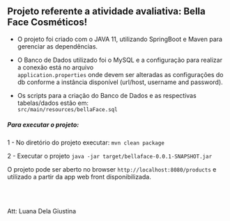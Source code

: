 
## Projeto referente a atividade avaliativa: Bella Face Cosméticos!

- O projeto foi criado com o JAVA 11, utilizando SpringBoot e Maven para gerenciar as dependências.


- O Banco de Dados utilizado foi o MySQL e a configuração para realizar a conexão está no arquivo <br/>
		`application.properties`  onde devem ser alteradas as configurações do db conforme a instância disponível (url/host, username and password).
		
		
- Os scripts para a criação do Banco de Dados e as respectivas tabelas/dados estão em: <br/>
		`src/main/resources/bellaFace.sql`

		
##### Para executar o projeto: 

1 -  No diretório do projeto executar: `mvn clean package`

2 - Executar o projeto `java -jar target/bellaface-0.0.1-SNAPSHOT.jar` 

 
 O projeto pode ser aberto no browser `http://localhost:8080/products` e utilizado a partir da app web front disponibilizada.
 
 
 
 





<br/> <br/>

Att: Luana Dela Giustina

 









